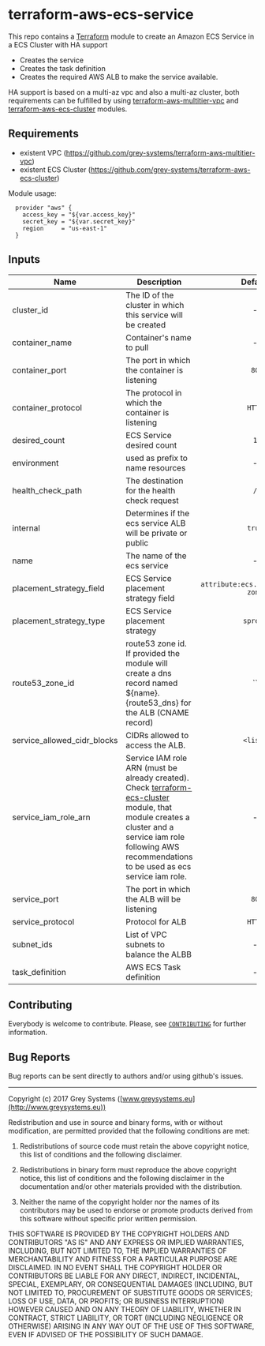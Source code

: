 # terraform-aws-ecs-service

This repo contains a [Terraform](https://terraform.io/) module to create an Amazon ECS Service in a ECS Cluster with HA support

* Creates the service
* Creates the task definition
* Creates the required AWS ALB to make the service available.

HA support is based on a multi-az vpc and also a multi-az cluster, both requirements can be fulfilled by using [terraform-aws-multitier-vpc](https://github.com/grey-systems/terraform-aws-multitier-vpc) and [terraform-aws-ecs-cluster](https://github.com/grey-systems/terraform-aws-ecs-cluster) modules.

Requirements
--------------
* existent VPC (https://github.com/grey-systems/terraform-aws-multitier-vpc)
* existent ECS Cluster (https://github.com/grey-systems/terraform-aws-ecs-cluster)


Module usage:

      provider "aws" {
        access_key = "${var.access_key}"
        secret_key = "${var.secret_key}"
        region     = "us-east-1"
      }


Inputs
---------

| Name | Description | Default | Required |
|------|-------------|:-----:|:-----:|
| cluster_id | The ID of the cluster in which this service will be created | - | yes |
| container_name | Container's name to pull | - | yes |
| container_port | The port in which the container is listening | `80` | no |
| container_protocol | The protocol in which the container is listening | `HTTP` | no |
| desired_count | ECS Service desired count | `1` | no |
| environment | used as prefix to name resources | - | yes |
| health_check_path | The destination for the health check request | `/` | no |
| internal | Determines if the ecs service ALB will be private or public | `true` | no |
| name | The name of the ecs service | - | yes |
| placement_strategy_field | ECS Service placement strategy field | `attribute:ecs.availability-zone` | no |
| placement_strategy_type | ECS Service placement strategy | `spread` | no |
| route53_zone_id | route53 zone id. If provided the module will create a dns record named ${name}.{route53_dns} for the ALB (CNAME record) | `` | no |
| service_allowed_cidr_blocks | CIDRs allowed to access the ALB. | `<list>` | no |
| service_iam_role_arn | Service IAM role ARN (must be already created). Check [terraform-ecs-cluster](https://github.com/grey-systems/terraform-ecs-cluster) module, that module creates a cluster and a service iam role following AWS recommendations to be used as ecs service iam role. | - | yes |
| service_port | The port in which the ALB will be listening | `80` | no |
| service_protocol | Protocol for ALB | `HTTP` | no |
| subnet_ids | List of VPC subnets to balance the ALBB | - | yes |
| task_definition | AWS ECS Task definition | - | yes |


Contributing
------------
Everybody is welcome to contribute. Please, see [`CONTRIBUTING`][contrib] for further information.

[contrib]: CONTRIBUTING.md

Bug Reports
-----------

Bug reports can be sent directly to authors and/or using github's issues.


-------

Copyright (c) 2017 Grey Systems ([www.greysystems.eu](http://www.greysystems.eu))

Redistribution and use in source and binary forms, with or without modification, are permitted provided that the following conditions are met:

1. Redistributions of source code must retain the above copyright notice, this list of conditions and the following disclaimer.

2. Redistributions in binary form must reproduce the above copyright notice, this list of conditions and the following disclaimer in the documentation and/or other materials provided with the distribution.

3. Neither the name of the copyright holder nor the names of its contributors may be used to endorse or promote products derived from this software without specific prior written permission.

THIS SOFTWARE IS PROVIDED BY THE COPYRIGHT HOLDERS AND CONTRIBUTORS "AS IS" AND ANY EXPRESS OR IMPLIED WARRANTIES, INCLUDING, BUT NOT LIMITED TO, THE IMPLIED WARRANTIES OF MERCHANTABILITY AND FITNESS FOR A PARTICULAR PURPOSE ARE DISCLAIMED. IN NO EVENT SHALL THE COPYRIGHT HOLDER OR CONTRIBUTORS BE LIABLE FOR ANY DIRECT, INDIRECT, INCIDENTAL, SPECIAL, EXEMPLARY, OR CONSEQUENTIAL DAMAGES (INCLUDING, BUT NOT LIMITED TO, PROCUREMENT OF SUBSTITUTE GOODS OR SERVICES; LOSS OF USE, DATA, OR PROFITS; OR BUSINESS INTERRUPTION) HOWEVER CAUSED AND ON ANY THEORY OF LIABILITY, WHETHER IN CONTRACT, STRICT LIABILITY, OR TORT (INCLUDING NEGLIGENCE OR OTHERWISE) ARISING IN ANY WAY OUT OF THE USE OF THIS SOFTWARE, EVEN IF ADVISED OF THE POSSIBILITY OF SUCH DAMAGE.
